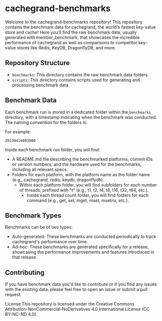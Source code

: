 # cachegrand-benchmarks
Welcome to the cachegrand-benchmarks repository! This repository contains the benchmark data for cachegrand, the world's fastest key-value store and cache!
Here you'll find the raw benchmark data, usually generated with memtier_benchmark, that showcases the incredible performance of cachegrand as well as comparisons to competitor key-value stores like Redis, KeyDB, DragonflyDB, and more.

## Repository Structure

- `benchmarks`: This directory contains the raw benchmark data folders.
- `scripts`: This directory contains scripts used for generating and processing benchmark data.

## Benchmark Data
Each benchmark run is stored in a dedicated folder within the `benchmarks` directory, with a timestamp indicating when the benchmark was conducted. The naming convention for the folders is:

<YYYYMMDDHHMMSS>

For example:

`20230414093000`

Inside each benchmark run folder, you will find:

- A README.md file describing the benchmarked platforms, commit IDs or version numbers, and the hardware used for the benchmarks, including all relevant specs.
- Folders for each platform, with the platform name as the folder name (e.g., cachegrand, redis, keydb, dragonflydb).
  - Within each platform folder, you will find subfolders for each number of threads, prefixed with "t" (e.g., t1, t2, t4, t8, t16, t32, t64, etc.).
    - Inside each thread count folder, you will find folders for each command (e.g., get, set, mget, mset, msetnx, etc.).

## Benchmark Types
Benchmarks can be of two types:

- Auto-generated: These benchmarks are conducted periodically to track cachegrand's performance over time.
- Ad-hoc: These benchmarks are generated specifically for a release, showcasing the performance improvements and features introduced in that release.

## Contributing
If you have benchmark data you'd like to contribute or if you find any issues with the existing data, please feel free to open an issue or submit a pull request.

License
This repository is licensed under the Creative Commons Attribution-NonCommercial-NoDerivatives 4.0 International License (CC BY-NC-ND 4.0).